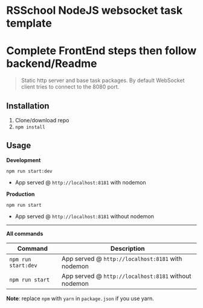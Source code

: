 # RSSchool NodeJS websocket task template

# Complete FrontEnd steps then follow backend/Readme

> Static http server and base task packages.
> By default WebSocket client tries to connect to the 8080 port.

## Installation

1. Clone/download repo
2. `npm install`

## Usage

**Development**

`npm run start:dev`

- App served @ `http://localhost:8181` with nodemon

**Production**

`npm run start`

- App served @ `http://localhost:8181` without nodemon

---

**All commands**

| Command             | Description                                          |
| ------------------- | ---------------------------------------------------- |
| `npm run start:dev` | App served @ `http://localhost:8181` with nodemon    |
| `npm run start`     | App served @ `http://localhost:8181` without nodemon |

**Note**: replace `npm` with `yarn` in `package.json` if you use yarn.
